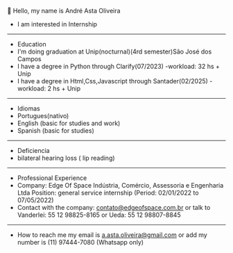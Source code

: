 
👋 Hello, my name is André Asta Oliveira
-  I am interested in Internship

  ________________________________________________________________________________________________________________________________________________________________________________________
-  Education
- I'm doing graduation at Unip(nocturnal)(4rd semester)São José dos Campos
-  I have a degree in Python through Clarify(07/2023) -workload: 32 hs + Unip
-  I have a degree in Html,Css,Javascript through Santader(02/2025) -workload: 2 hs + Unip
___________________________________________________________________________________________________________________________________________________________________________________












- Idiomas
- Portugues(nativo)
- English (basic for studies and work)
- Spanish (basic for studies)




_____________________________________________________________________________________________________________________________________________________________________________________









- Deficiencia
- bilateral hearing loss ( lip reading)

_________________________________________________________________________________________________________________________________________________________________________________________












- Professional Experience
- Company: Edge Of Space Indústria, Comércio, Assessoria e Engenharia Ltda  Position: general service internship (Period: 02/01/2022 to 07/05/2022)
- Contact with the company: contato@edgeofspace.com.br or talk to Vanderlei: 55 12 98825-8165 or Ueda: 55 12 98807-8845
  

  













__________________________________________________________________________________________________________________________________________________________________________________________



- How to reach me my email is a.asta.oliveira@gmail.com or add my number is (11) 97444-7080 (Whatsapp only)


   






  


<!---
AndreAsta13/AndreAsta13 is a ✨ special ✨ repository because its `README.md` (this file) appears on your GitHub profile.
You can click the Preview link to take a look at your changes.
--->
